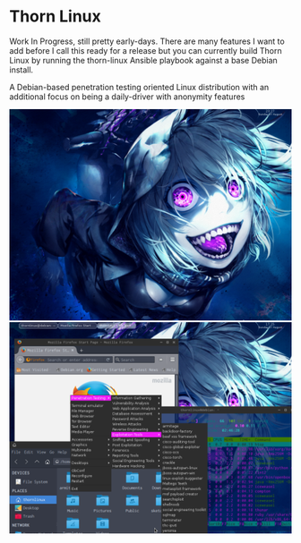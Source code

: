 # Thorn Linux

Work In Progress, still pretty early-days.  There are many features I want to add before I call this ready for a release but you can currently build Thorn Linux by running the thorn-linux Ansible playbook against a base Debian install. 

A Debian-based penetration testing oriented Linux distribution with an additional focus on being a daily-driver with anonymity features

![Alt text](screen1.png?raw=true)
![Alt text](screenshot.png?raw=true)
